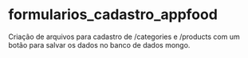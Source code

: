 # formularios_cadastro_appfood
Criação de arquivos para cadastro de /categories e /products com um botão para salvar os dados no banco de dados mongo.
